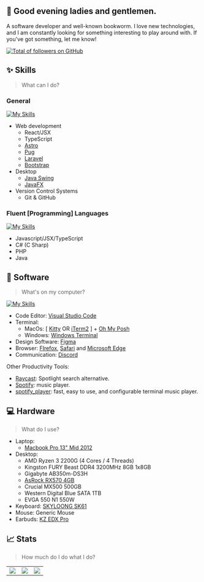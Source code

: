 ## 👋 Good evening ladies and gentlemen.

A software developer and well-known bookworm. I love new technologies, and I am constantly looking for something interesting to play around with. If you've got something, let me know!

[![Total of followers on GitHub](https://img.shields.io/github/followers/MrOlivo?style=for-the-badge&labelColor=1e1e2e&color=b7bdf8)](https://github.com/MrOlivo?tab=followers)

<!-- [![Deploy to GitHub Pages](IMG)](LINK) -->

## ✨ Skills

> What can I do?

### General

[![My Skills](https://skillicons.dev/icons?i=js,html,css,bootstrap,nodejs,react,ts,pug,laravel,java,git,github)](https://skillicons.dev)

- Web development
  - React/JSX
  - TypeScript
  - [Astro](https://astro.build/)
  - [Pug](https://pugjs.org/api/getting-started.html)
  - [Laravel](https://laravel.com/)
  - [Bootstrap](https://getbootstrap.com/)
- Desktop
  - [Java Swing](https://docs.oracle.com/javase/tutorial/uiswing/start/index.html)
  - [JavaFX](https://docs.oracle.com/javase/8/javafx/get-started-tutorial/jfx-overview.htm#JFXST784)
- Version Control Systems
  - Git & GitHub

### Fluent [Programming] Languages

[![My Skills](https://skillicons.dev/icons?i=js,cs,php,java)](https://skillicons.dev)

- Javascript/JSX/TypeScript
- C# (C Sharp)
- PHP
- Java

## 👾 Software
> What's on my computer?

[![My Skills](https://skillicons.dev/icons?i=vscode,figma,discord)](https://skillicons.dev)

- Code Editor: [Visual Studio Code](https://code.visualstudio.com/)
- Terminal:
    - MacOs: [ [Kitty](https://sw.kovidgoyal.net/kitty/) OR [iTerm2](https://iterm2.com/) ] + [Oh My Posh](https://ohmyposh.dev/)
    - Windows: [Windows Terminal](https://github.com/microsoft/terminal?tab=readme-ov-file)
- Design Software: [Figma](https://figma.com)
- Browser: [FIrefox](https://www.mozilla.org/), [Safari](https://www.apple.com/safari/) and [Microsoft Edge](https://www.microsoft.com/en-us/edge)
- Communication: [Discord](https://discord.com/)

Other Productivity Tools:

- [Raycast](https://www.raycast.com/): Spotlight search alternative.
- [Spotify](https://www.spotify.com/): music player.
- [spotify_player](https://github.com/aome510/spotify-player): fast, easy to use, and configurable terminal music player.

## 💻 Hardware

> What do I use?

 - Laptop:
    - [Macbook Pro 13" Mid 2012](https://support.apple.com/kb/sp649?locale=en_US)
 - Desktop:
    - AMD Ryzen 3 2200G (4 Cores / 4 Threads)
    - Kingston FURY Beast DDR4 3200MHz 8GB 1x8GB
    - Gigabyte AB350m-DS3H
    - [AsRock RX570 4GB](https://pg.asrock.com/Graphics-Card/AMD/Phantom%20Gaming%20D%20Radeon%20RX570%204G/)
    - Crucial MX500 500GB
    - Western Digital Blue SATA 1TB
    - EVGA 550 N1 550W
- Keyboard: [SKYLOONG SK61](https://epomaker.com/products/epomaker-sk61)
- Mouse: Generic Mouse
- Earbuds: [KZ EDX Pro](https://kz-audio.com/kz-edx-pro.html)

## 📈 Stats
> How much do I do what I do?

<table>
  <tr>
    <td><img src="http://github-profile-summary-cards.vercel.app/api/cards/stats?username=mrolivo&theme=default"></td>
    <td><img src="https://github-readme-stats.vercel.app/api/top-langs?username=mrolivo&show_icons=true&locale=en&layout=compact"></td>
    <td><img src="https://github-readme-streak-stats.herokuapp.com/?user=mrolivo"></td>
  </tr>
</table>

